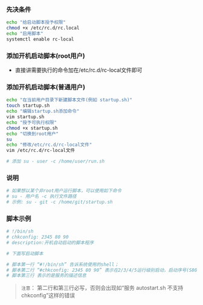 ### 先决条件
```bash
echo "给启动脚本授予权限"
chmod +x /etc/rc.d/rc.local
echo "启用脚本"
systemctl enable rc-local
```

### 添加开机启动脚本(root用户)
- 直接讲需要执行的命令加在/etc/rc.d/rc-local文件即可

### 添加开机启动脚本(普通用户)
```bash
echo "在当前用户目录下新建脚本文件(例如 startup.sh)"
touch startup.sh
echo "编辑startup.sh添加命令"
vim startup.sh
echo "授予可执行权限"
chmod +x startup.sh
echo "切换到root用户"
su
echo "修改/etc/rc.d/rc-local文件"
vim /etc/rc.d/rc-local文件

# 添加 su - user -c /home/user/run.sh
```

### 说明

```bash
# 如果想以某个非root用户运行脚本，可以使用如下命令
# su - 用户名 -c 执行文件路径
# 示例: su - git -c /home/git/startup.sh
```

### 脚本示例
```bash
# !/bin/sh
# chkconfig: 2345 80 90
# description:开机自动启动的脚本程序

# 下面写启动脚本

# 脚本第一行 “#!/bin/sh” 告诉系统使用的shell； 
# 脚本第二行 “#chkconfig: 2345 80 90” 表示在2/3/4/5运行级别启动，启动序号(S80)，关闭序号(K90)； 
# 脚本第三行 表示的是服务的描述信息
```

> `注意`： 第二行和第三行必写，否则会出现如“服务 autostart.sh 不支持 chkconfig”这样的错误